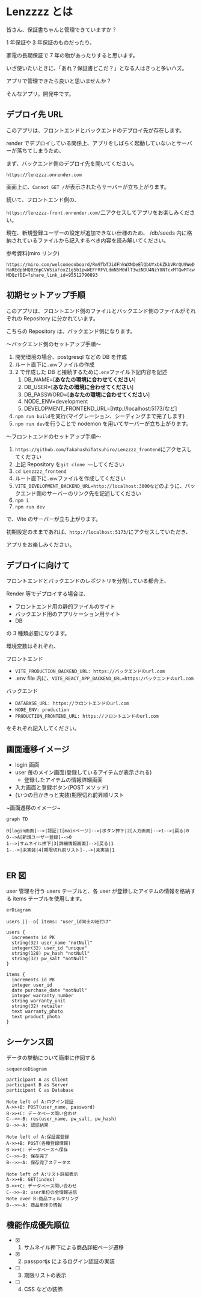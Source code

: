 # Lenzzzz とは

皆さん、保証書ちゃんと管理できていますか？

1 年保証や 3 年保証のものだったり、

家電の長期保証で 7 年の物があったりすると思います。

いざ使いたいときに、「あれ？保証書どこだ？」となる人はきっと多いハズ。

アプリで管理できたら良いと思いませんか？

そんなアプリ。開発中です。

## デプロイ先 URL

このアプリは、フロントエンドとバックエンドのデプロイ先が存在します。

render でデプロイしている関係上、アプリをしばらく起動していないとサーバーが落ちてしまうため、

まず、バックエンド側のデプロイ先を開いてください。

`https://lenzzzz.onrender.com`

画面上に、`Cannot GET /`が表示されたらサーバーが立ち上がります。

続いて、フロントエンド側の、

`https://lenzzzz-front.onrender.com/`二アクセスしてアプリをお楽しみください。

現在、新規登録ユーザーの設定が追加できない仕様のため、
/db/seeds 内に格納されているファイルから記入するべき内容を読み解いてください。

参考資料(miro リンク)

`https://miro.com/welcomeonboard/Rm9TbTJidFhkWXNDeElQbUYxbkZkbVRrQU9WeDRaREdpbHQ0ZnpCVW5iaFoxZ1g5b1pwWEFFRFVLdmN5M0dlT3wzNDU4NzY0NTcxMTQwMTcwMDQzfDI=?share_link_id=95512790893`

## 初期セットアップ手順

このアプリは、フロントエンド側のファイルとバックエンド側のファイルがそれぞれの Repository に分かれています。

こちらの Repository は、バックエンド側になります。

〜バックエンド側のセットアップ手順〜

1. 開発環境の場合、postgresql などの DB を作成
2. ルート直下に`.env`ファイルの作成
3. 2 で作成した DB と接続するために`.env`ファイル下記内容を記述
   1. DB_NAME=[**あなたの環境に合わせてください**]
   2. DB_USER=[**あなたの環境に合わせてください**]
   3. DB_PASSWORD=[**あなたの環境に合わせてください**]
   4. NODE_ENV=development
   5. DEVELOPMENT_FRONTEND_URL=[http://localhost:5173/など]
4. `npm run build`を実行(マイグレーション、シーディングまで完了します)
5. `npm run dev`を行うことで nodemon を用いてサーバーが立ち上がります。

〜フロントエンドのセットアップ手順〜

1. `https://github.com/TakahashiTatsuhiro/Lenzzzz_frontend`にアクセスしてください
2. 上記 Repository を`git clone ~~`してください
3. `cd Lenzzzz_frontend`
4. ルート直下に`.env`ファイルを作成してください
5. `VITE_DEVELOPMENT_BACKEND_URL=http://localhost:3000など`のように、バックエンド側のサーバーのリンク先を記述してください
6. `npm i`
7. `npm run dev`

で、Vite のサーバーが立ち上がります。

初期設定のままであれば、`http://localhost:5173/`にアクセスしていただき、

アプリをお楽しみください。

## デプロイに向けて

フロントエンドとバックエンドのレポジトリを分割している都合上、

Render 等でデプロイする場合は、

- フロントエンド用の静的ファイルのサイト
- バックエンド用のアプリケーション用サイト
- DB

の 3 種類必要になります。

環境変数はそれぞれ、

フロントエンド

- `VITE_PRODUCTION_BACKEND_URL: https://バックエンドのurl.com`
- .env file 内に、`VITE_REACT_APP_BACKEND_URL=https:/バックエンドのurl.com`

バックエンド

- `DATABASE_URL: https://フロントエンドのurl.com`
- `NODE_ENV: production`
- `PRODUCTION_FRONTEND_URL: https://フロントエンドのurl.com`

をそれぞれ記入してください。

## 画面遷移イメージ

- login 画面
- user 毎のメイン画面(登録しているアイテムが表示される)
  - 登録したアイテムの情報詳細画面
- 入力画面と登録ボタン(POST メソッド)
- (いつの日かきっと実装)期限切れ前昇順リスト

~画面遷移のイメージ~

```mermaid
graph TD

0[login画面]-->|認証|1[mainページ]-->|ボタン押下|2[入力画面]-->1-->|戻る|0
0-->A[新規ユーザー登録]-->0
1-->|サムネイル押下|3[詳細情報画面]-->|戻る|1
1-.->|未実装|4[期限切れ前リスト]-.->|未実装|1


```

## ER 図

user 管理を行う users テーブルと、各 user が登録したアイテムの情報を格納する items テーブルを使用します。

```mermaid
erDiagram

users ||--o{ items: "user_id同士の紐付け"

users {
  increments id PK
  string(32) user_name "notNull"
  integer(32) user_id "unique"
  string(128) pw_hash "notNull"
  string(32) pw_salt "notNull"
}

items {
  increments id PK
  integer user_id
  date purchase_date "notNull"
  integer warranty_number
  string warranty_unit
  string(32) retailer
  text warranty_photo
  text product_photo
}

```

## シーケンス図

データの挙動について簡単に作図する

```mermaid
sequenceDiagram

participant A as Client
participant B as Server
participant C as Database

Note left of A:ログイン認証
A->>+B: POST(user_name, password)
B->>+C: データベース問い合わせ
C-->>-B: res(user_name, pw_salt, pw_hash)
B-->>-A: 認証結果

Note left of A:保証書登録
A->>+B: POST(各種登録情報)
B->>+C: データベースへ保存
C-->>-B: 保存完了
B-->>-A: 保存完了ステータス

Note left of A:リスト詳細表示
A->>+B: GET(index)
B->>+C: データベース問い合わせ
C-->>-B: user単位の全情報送信
Note over B:商品フィルタリング
B-->>-A: 商品単体の情報

```

## 機能作成優先順位

- [x] 1. サムネイル押下による商品詳細ページ遷移
- [x] 2. passportjs によるログイン認証の実装
- [ ] 3. 期限リストの表示
- [ ] 4. CSS などの装飾
